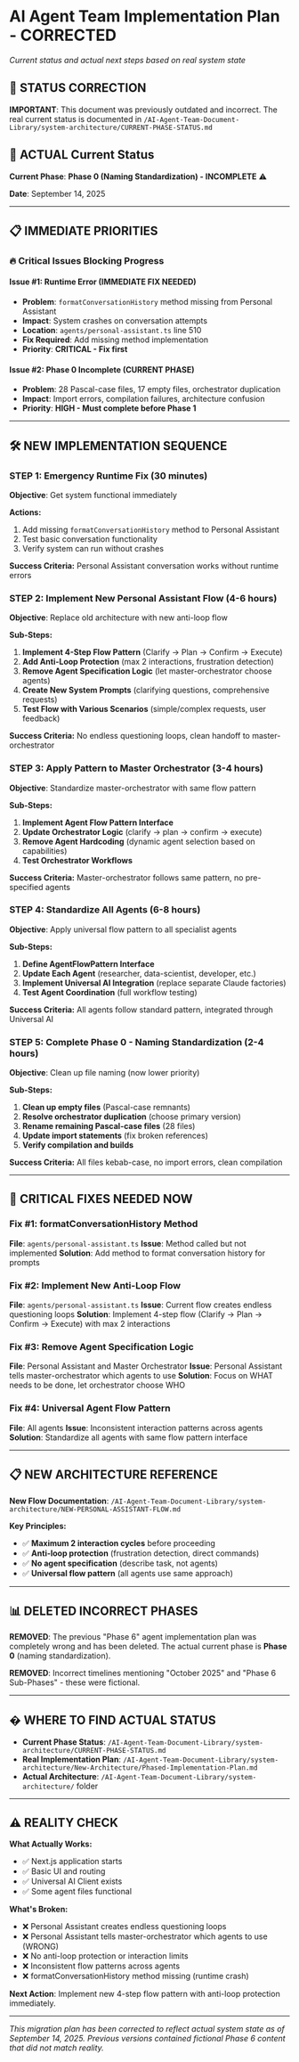 # AI Agent Team Implementation Plan - CORRECTED
*Current status and actual next steps based on real system state*

## 🚨 **STATUS CORRECTION**

**IMPORTANT**: This document was previously outdated and incorrect. The real current status is documented in `/AI-Agent-Team-Document-Library/system-architecture/CURRENT-PHASE-STATUS.md`

## 🎯 **ACTUAL Current Status**

**Current Phase**: **Phase 0 (Naming Standardization) - INCOMPLETE** ⚠️

**Date**: September 14, 2025

---

## 📋 **IMMEDIATE PRIORITIES** 

### 🔥 **Critical Issues Blocking Progress**

#### **Issue #1: Runtime Error (IMMEDIATE FIX NEEDED)**
- **Problem**: `formatConversationHistory` method missing from Personal Assistant
- **Impact**: System crashes on conversation attempts  
- **Location**: `agents/personal-assistant.ts` line 510
- **Fix Required**: Add missing method implementation
- **Priority**: **CRITICAL - Fix first**

#### **Issue #2: Phase 0 Incomplete (CURRENT PHASE)**
- **Problem**: 28 Pascal-case files, 17 empty files, orchestrator duplication
- **Impact**: Import errors, compilation failures, architecture confusion
- **Priority**: **HIGH - Must complete before Phase 1**

---

## 🛠️ **NEW IMPLEMENTATION SEQUENCE**

### **STEP 1: Emergency Runtime Fix (30 minutes)**
**Objective**: Get system functional immediately

**Actions:**
1. Add missing `formatConversationHistory` method to Personal Assistant
2. Test basic conversation functionality
3. Verify system can run without crashes

**Success Criteria:** Personal Assistant conversation works without runtime errors

### **STEP 2: Implement New Personal Assistant Flow (4-6 hours)**
**Objective**: Replace old architecture with new anti-loop flow

**Sub-Steps:**
1. **Implement 4-Step Flow Pattern** (Clarify → Plan → Confirm → Execute)
2. **Add Anti-Loop Protection** (max 2 interactions, frustration detection)
3. **Remove Agent Specification Logic** (let master-orchestrator choose agents)
4. **Create New System Prompts** (clarifying questions, comprehensive requests)
5. **Test Flow with Various Scenarios** (simple/complex requests, user feedback)

**Success Criteria:** No endless questioning loops, clean handoff to master-orchestrator

### **STEP 3: Apply Pattern to Master Orchestrator (3-4 hours)**
**Objective**: Standardize master-orchestrator with same flow pattern

**Sub-Steps:**
1. **Implement Agent Flow Pattern Interface**
2. **Update Orchestrator Logic** (clarify → plan → confirm → execute)
3. **Remove Agent Hardcoding** (dynamic agent selection based on capabilities)
4. **Test Orchestrator Workflows**

**Success Criteria:** Master-orchestrator follows same pattern, no pre-specified agents

### **STEP 4: Standardize All Agents (6-8 hours)**
**Objective**: Apply universal flow pattern to all specialist agents

**Sub-Steps:**
1. **Define AgentFlowPattern Interface**
2. **Update Each Agent** (researcher, data-scientist, developer, etc.)
3. **Implement Universal AI Integration** (replace separate Claude factories)
4. **Test Agent Coordination** (full workflow testing)

**Success Criteria:** All agents follow standard pattern, integrated through Universal AI

### **STEP 5: Complete Phase 0 - Naming Standardization (2-4 hours)**
**Objective**: Clean up file naming (now lower priority)

**Sub-Steps:**
1. **Clean up empty files** (Pascal-case remnants)
2. **Resolve orchestrator duplication** (choose primary version)  
3. **Rename remaining Pascal-case files** (28 files)
4. **Update import statements** (fix broken references)
5. **Verify compilation and builds**

**Success Criteria:** All files kebab-case, no import errors, clean compilation

---

## 🎯 **CRITICAL FIXES NEEDED NOW**

### **Fix #1: formatConversationHistory Method**
**File**: `agents/personal-assistant.ts`
**Issue**: Method called but not implemented
**Solution**: Add method to format conversation history for prompts

### **Fix #2: Implement New Anti-Loop Flow**  
**File**: `agents/personal-assistant.ts`
**Issue**: Current flow creates endless questioning loops
**Solution**: Implement 4-step flow (Clarify → Plan → Confirm → Execute) with max 2 interactions

### **Fix #3: Remove Agent Specification Logic**
**File**: Personal Assistant and Master Orchestrator
**Issue**: Personal Assistant tells master-orchestrator which agents to use
**Solution**: Focus on WHAT needs to be done, let orchestrator choose WHO

### **Fix #4: Universal Agent Flow Pattern**
**File**: All agents
**Issue**: Inconsistent interaction patterns across agents
**Solution**: Standardize all agents with same flow pattern interface

---

## 📋 **NEW ARCHITECTURE REFERENCE**

**New Flow Documentation**: `/AI-Agent-Team-Document-Library/system-architecture/NEW-PERSONAL-ASSISTANT-FLOW.md`

**Key Principles:**
- ✅ **Maximum 2 interaction cycles** before proceeding
- ✅ **Anti-loop protection** (frustration detection, direct commands)
- ✅ **No agent specification** (describe task, not agents)
- ✅ **Universal flow pattern** (all agents use same approach)

---

## 📊 **DELETED INCORRECT PHASES**

**REMOVED**: The previous "Phase 6" agent implementation plan was completely wrong and has been deleted. The actual current phase is **Phase 0** (naming standardization).

**REMOVED**: Incorrect timelines mentioning "October 2025" and "Phase 6 Sub-Phases" - these were fictional.

---

## � **WHERE TO FIND ACTUAL STATUS**

- **Current Phase Status**: `/AI-Agent-Team-Document-Library/system-architecture/CURRENT-PHASE-STATUS.md`
- **Real Implementation Plan**: `/AI-Agent-Team-Document-Library/system-architecture/New-Architecture/Phased-Implementation-Plan.md`  
- **Actual Architecture**: `/AI-Agent-Team-Document-Library/system-architecture/` folder

---

## ⚠️ **REALITY CHECK**

**What Actually Works:**
- ✅ Next.js application starts
- ✅ Basic UI and routing
- ✅ Universal AI Client exists
- ✅ Some agent files functional

**What's Broken:**
- ❌ Personal Assistant creates endless questioning loops
- ❌ Personal Assistant tells master-orchestrator which agents to use (WRONG)
- ❌ No anti-loop protection or interaction limits
- ❌ Inconsistent flow patterns across agents
- ❌ formatConversationHistory method missing (runtime crash)

**Next Action**: Implement new 4-step flow pattern with anti-loop protection immediately.

---

*This migration plan has been corrected to reflect actual system state as of September 14, 2025. Previous versions contained fictional Phase 6 content that did not match reality.*
